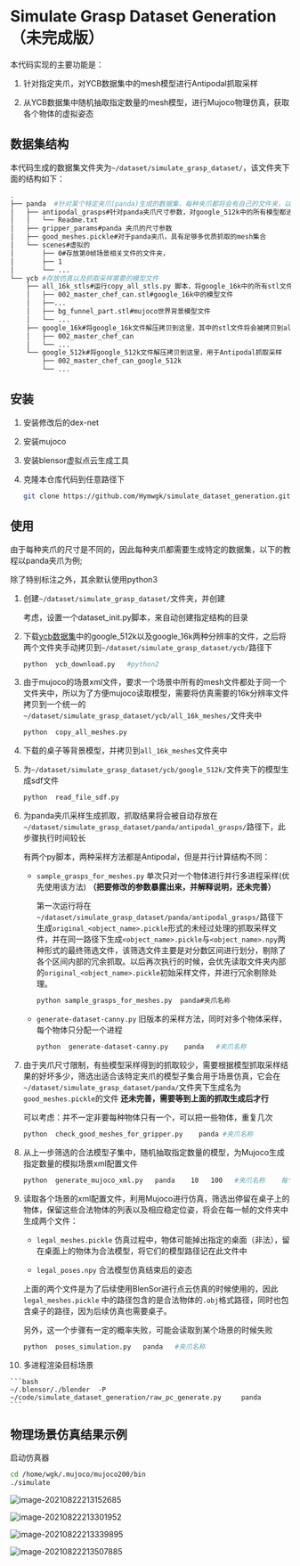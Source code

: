 # Simulate  Grasp Dataset Generation （未完成版）

本代码实现的主要功能是：

1. 针对指定夹爪，对YCB数据集中的mesh模型进行Antipodal抓取采样

2. 从YCB数据集中随机抽取指定数量的mesh模型，进行Mujoco物理仿真，获取各个物体的虚拟姿态

   



## 数据集结构

本代码生成的数据集文件夹为`~/dataset/simulate_grasp_dataset/`，该文件夹下面的结构如下：

```bash
.
├── panda  #针对某个特定夹爪(panda)生成的数据集，每种夹爪都将会有自己的文件夹，以下以panda夹爪为例
│   ├── antipodal_grasps#针对panda夹爪尺寸参数，对google_512k中的所有模型都进行Antipodal采样
│   │   └── Readme.txt
│   ├── gripper_params#panda 夹爪的尺寸参数
│   ├── good_meshes.pickle#对于panda夹爪，具有足够多优质抓取的mesh集合
│   └── scenes#虚拟的
│       ├── 0#存放第0帧场景相关文件的文件夹，
│       ├── 1
│       └── ...
└── ycb #存放仿真以及抓取采样需要的模型文件
    ├── all_16k_stls#运行copy_all_stls.py 脚本，将google_16k中的所有stl文件拷贝到该文件夹，将会作为模型库供mujoco仿真
    │   ├── 002_master_chef_can.stl#google_16k中的模型文件
    │   ├──...
    │   ├── bg_funnel_part.stl#mujoco世界背景模型文件
    │   └── ...
    ├── google_16k#将google_16k文件解压拷贝到这里，其中的stl文件将会被拷贝到all_16k_stls
    │   ├── 002_master_chef_can
    │   └── ...
    └── google_512k#将google_512k文件解压拷贝到这里，用于Antipodal抓取采样
        ├── 002_master_chef_can_google_512k
        └── ...


```



## 安装

1. 安装修改后的dex-net

2. 安装mujoco

3. 安装blensor虚拟点云生成工具

4. 克隆本仓库代码到任意路径下

   ```bash
   git clone https://github.com/Hymwgk/simulate_dataset_generation.git
   ```

   

## 使用 

由于每种夹爪的尺寸是不同的，因此每种夹爪都需要生成特定的数据集，以下的教程以panda夹爪为例;

除了特别标注之外，其余默认使用python3

1. 创建`~/dataset/simulate_grasp_dataset/`文件夹，并创建

   考虑，设置一个dataset_init.py脚本，来自动创建指定结构的目录

2. 下载[ycb数据集](http://ycb-benchmarks.s3-website-us-east-1.amazonaws.com/)中的google_512k以及google_16k两种分辨率的文件，之后将两个文件夹手动拷贝到`~/dataset/simulate_grasp_dataset/ycb/`路径下

   ```bash
   python  ycb_download.py   #python2
   ```

3. 由于mujoco的场景xml文件，要求一个场景中所有的mesh文件都处于同一个文件夹中，所以为了方便mujoco读取模型，需要将仿真需要的16k分辨率文件拷贝到一个统一的`~/dataset/simulate_grasp_dataset/ycb/all_16k_meshes/`文件夹中

   ```bash
   python  copy_all_meshes.py 
   ```

4. 下载的桌子等背景模型，并拷贝到`all_16k_meshes`文件夹中

   
   
5. 为`~/dataset/simulate_grasp_dataset/ycb/google_512k/`文件夹下的模型生成sdf文件

   ```bash
   python  read_file_sdf.py
   ```

6. 为panda夹爪采样生成抓取，抓取结果将会被自动存放在`~/dataset/simulate_grasp_dataset/panda/antipodal_grasps/`路径下，此步骤执行时间较长

   有两个py脚本，两种采样方法都是Antipodal，但是并行计算结构不同：

   - `sample_grasps_for_meshes.py`  单次只对一个物体进行并行多进程采样(优先使用该方法)  **（把要修改的参数暴露出来，并解释说明，还未完善）**

     第一次运行将在`~/dataset/simulate_grasp_dataset/panda/antipodal_grasps/`路径下生成`original_<object_name>.pickle`形式的未经过处理的抓取采样文件，并在同一路径下生成`<object_name>.pickle`与`<object_name>.npy`两种形式的最终筛选文件，该筛选文件主要是对分数区间进行划分，剔除了各个区间内部的冗余抓取。以后再次执行的时候，会优先读取文件夹内部的`original_<object_name>.pickle`初始采样文件，并进行冗余剔除处理。

     ```bash
     python sample_grasps_for_meshes.py  panda#夹爪名称
     ```

   - `generate-dataset-canny.py`  旧版本的采样方法，同时对多个物体采样，每个物体只分配一个进程

     ```bash
     python  generate-dataset-canny.py    panda   #夹爪名称
     ```

     

7. 由于夹爪尺寸限制，有些模型采样得到的抓取较少，需要根据模型抓取采样结果的好坏多少，筛选出适合该特定夹爪的模型子集合用于场景仿真，它会在`~/dataset/simulate_grasp_dataset/panda/`文件夹下生成名为`good_meshes.pickle`的文件    **还未完善，需要等到上面的抓取生成后才行**

   可以考虑：并不一定非要每种物体只有一个，可以把一些物体，重复几次

   ```bash
   python  check_good_meshes_for_gripper.py    panda #夹爪名称
   ```

8. 从上一步筛选的合法模型子集中，随机抽取指定数量的模型，为Mujoco生成指定数量的模拟场景xml配置文件

   ```bash
   python  generate_mujoco_xml.py   panda    10   100   #夹爪名称    每个场景中包含10个物体    生成100个场景
   ```

9. 读取各个场景的xml配置文件，利用Mujoco进行仿真，筛选出停留在桌子上的物体，保留这些合法物体的列表以及相应稳定位姿，将会在每一帧的文件夹中生成两个文件：

   - `legal_meshes.pickle`  仿真过程中，物体可能掉出指定的桌面（非法），留在桌面上的物体为合法模型，将它们的模型路径记在此文件中

   - `legal_poses.npy`       合法模型仿真结束后的姿态

   上面的两个文件是为了后续使用BlenSor进行点云仿真的时候使用的，因此`legal_meshes.pickle` 中的路径包含的是合法物体的`.obj`格式路径，同时也包含桌子的路径，因为后续仿真也需要桌子。

   另外，这一个步骤有一定的概率失败，可能会读取到某个场景的时候失败

   

   ```bash
   python  poses_simulation.py   panda   #夹爪名称
   ```

10.  多进程渲染目标场景

    ```bash
    ~/.blensor/./blender  -P  ~/code/simulate_dataset_generation/raw_pc_generate.py     panda
    ```

    



## 物理场景仿真结果示例

启动仿真器

```bash
cd /home/wgk/.mujoco/mujoco200/bin
./simulate
```



![image-20210822213152685](README.assets/image-20210822213152685.png)



![image-20210822213301952](README.assets/image-20210822213301952.png)

![image-20210822213339895](README.assets/image-20210822213339895.png)

![image-20210822213507885](README.assets/image-20210822213507885.png)
